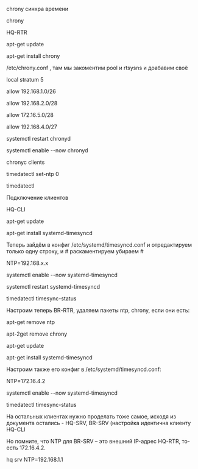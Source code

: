 chrony  синхра времени

chrony 

HQ-RTR

apt-get update

apt-get install chrony

/etc/chrony.conf , там мы закоментим  pool и rtsysns и доабавим своё


local stratum 5

allow 192.168.1.0/26

allow 192.168.2.0/28

allow 172.16.5.0/28

allow 192.168.4.0/27

systemctl restart chronyd

systemctl enable --now  chronyd

chronyc clients


timedatectl set-ntp 0

timedatectl

Подключение клиентов

 HQ-CLI

apt-get update

apt-get install systemd-timesyncd

Теперь зайдём в конфиг /etc/systemd/timesyncd.conf и отредактируем только одну строку, и # раскаментируем убираем #

NTP=192.168.x.x


systemctl enable --now systemd-timesyncd

systemctl restart systemd-timesyncd

timedatectl timesync-status


Настроим теперь BR-RTR, удаляем пакеты ntp, chrony, если они есть:

apt-get remove ntp

apt-2get remove  chrony


apt-get update

apt-get  install systemd-timesyncd

Настроим также его конфиг в /etc/systemd/timesyncd.conf:

NTP=172.16.4.2


systemctl enable --now systemd-timesyncd

timedatectl timesync-status

На остальных клиентах нужно проделать тоже самое, исходя из документа остались - HQ-SRV, BR-SRV (настройка идентична клиенту HQ-CLI


Но помните, что NTP для BR-SRV – это внешний IP-адрес HQ-RTR, то-есть 172.16.4.2.

hq srv  NTP=192.168.1.1
